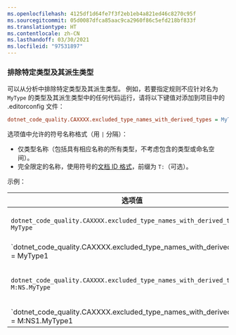 ```yaml
---
ms.openlocfilehash: 4125df1d64fe7f3f2eb1eb4a821ed46c8270c95f
ms.sourcegitcommit: 05d0087dfca85aac9ca2960f86c5efd218bf833f
ms.translationtype: HT
ms.contentlocale: zh-CN
ms.lasthandoff: 03/30/2021
ms.locfileid: "97531897"
---
```

### <a name="exclude-specific-types-and-their-derived-types"></a>排除特定类型及其派生类型

可以从分析中排除特定类型及其派生类型。 例如，若要指定规则不应针对名为 `MyType` 的类型及其派生类型中的任何代码运行，请将以下键值对添加到项目中的 .editorconfig 文件：

```ini
dotnet_code_quality.CAXXXX.excluded_type_names_with_derived_types = MyType
```

选项值中允许的符号名称格式（用 `|` 分隔）：

- 仅类型名称（包括具有相应名称的所有类型，不考虑包含的类型或命名空间）。
- 完全限定的名称，使用符号的[文档 ID 格式](../../docs/csharp/programming-guide/xmldoc/processing-the-xml-file.md#id-strings)，前缀为 `T:`（可选）。

示例：

| 选项值 | 总结 |
| --- | --- |
|`dotnet_code_quality.CAXXXX.excluded_type_names_with_derived_types = MyType` | 匹配名为 `MyType` 的所有类型及其所有派生类型。 |
|`dotnet_code_quality.CAXXXX.excluded_type_names_with_derived_types = MyType1|MyType2` | 匹配名为 `MyType1` 或 `MyType2` 的所有类型及其所有派生类型。 |
|`dotnet_code_quality.CAXXXX.excluded_type_names_with_derived_types = M:NS.MyType` | 匹配带有给定的完全限定名称的特定类型 `MyType` 及其所有派生类型。 |
|`dotnet_code_quality.CAXXXX.excluded_type_names_with_derived_types = M:NS1.MyType1|M:NS2.MyType2` | 匹配带有各自的完全限定名称的特定类型 `MyType1` 和 `MyType2` 及其所有派生类型。 |
